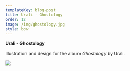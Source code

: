 ```yaml
---
templateKey: blog-post
title: Urali - Ghostology
order: 12
image: /img/ghostology.jpg
style: bow
---
```

**Urali - Ghostology**

Illustration and design for the album _Ghostology_ by Urali.

![](/img/cd_mokup_ivan.jpg)
